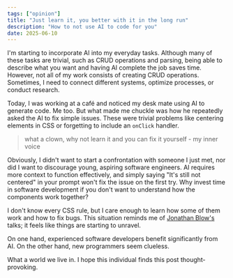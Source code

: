 ```yaml
---
tags: ["opinion"]
title: "Just learn it, you better with it in the long run"
description: "How to not use AI to code for you"
date: 2025-06-10
---
```


I'm starting to incorporate AI into my everyday tasks. Although many of these tasks are trivial, such as CRUD operations and parsing, being able to describe what you want and having AI complete the job saves time. However, not all of my work consists of creating CRUD operations. Sometimes, I need to connect different systems, optimize processes, or conduct research.

Today, I was working at a café and noticed my desk mate using AI to generate code. Me too. But what made me chuckle was how he repeatedly asked the AI to fix simple issues. These were trivial problems like centering elements in CSS or forgetting to include an `onClick` handler.

> what a clown, why not learn it and you can fix it yourself - my inner voice

Obviously, I didn't want to start a confrontation with someone I just met, nor did I want to discourage young, aspiring software engineers. AI requires more context to function effectively, and simply saying "It's still not centered" in your prompt won't fix the issue on the first try. Why invest time in software development if you don't want to understand how the components work together?

I don't know every CSS rule, but I care enough to learn how some of them work and how to fix bugs. This situation reminds me of [Jonathan Blow's](https://www.youtube.com/watch?v=ZSRHeXYDLko) talks; it feels like things are starting to unravel.

On one hand, experienced software developers benefit significantly from AI. On the other hand, new programmers seem clueless.

What a world we live in. I hope this individual finds this post thought-provoking.
